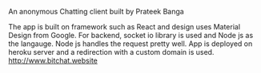 An anonymous Chatting client built by Prateek Banga

The app is built on framework such as React and design uses Material Design from Google. 
For backend, socket io library is used and Node js as the langauge. 
Node js handles the request pretty well.
App is deployed on heroku server and a redirection with a custom domain is used. 
http://www.bitchat.website